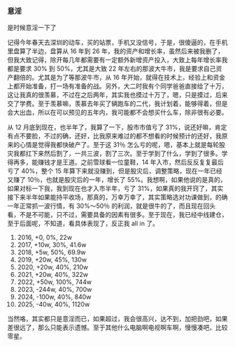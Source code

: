 ### 意淫

是时候意淫一下了

记得今年春天去深圳的动车，买的站票，手机又没信号，于是，很傻逼的，在手机里盘算了半边，盘算从 16 年到 26 年，我的资产和增长率，虽然后来被我删了，但我大致记得，除开每几年都需要有一定额外新增资产投入，大致上每年增长率我都是要求 30% 到 50%，尤其是大致 22
年左右的那波大牛市，我是要求自己资产翻倍的。尤其是为了等那波牛市，从 16 年开始，就得在技术上，经验上和资金上都开始准备，打一场有准备的战。另外，大二时我有个同学爸爸直接给了十万，这让我真的很羡慕，不过在之后两年，其实我也摸过十万了，嗯，只是摸过，后来交了学费。至于羡慕嘛，羡慕去年买了辆跑车的二代，我计划着，能够得着，但是会大出血，所以在可以预见的五年内，我可能都不会想买什么车，除非很有必要。

从 12 月底到现在，也半年了，我算了一下，股市市值亏了 31%，说还好嘛，肯定有点不要脸，不过的确，还好，比我原来难过的都不想看的时候预计的还好，我原来的心情是觉得我都快破产了。至于这 31％ 怎么亏的呢，嗯，基本上就是每轮股灾我都扛下来然后割了，一共三波，割了三次。至于学到了什么，学到了很多。学得再多，能赚钱才是王道。之前雪球看一位童鞋，14 年入市，然后反反复复最后亏了 40%，整个 15 年算下来就没赚到，但是股灾后，调整策略，现在一年已经又赚了 10％，也就是股灾后的一年，增长了 55%。我想啊，如果他说的是真的，如果对标一下我，我到现在也才入市半年，亏了 31%，如果真的我开窍了，其实接下来半年如果能持平收场，那真的，万幸万幸了，其实策略选对功课做到，的确一年正常抓一波行情，有 30%～50％ 的利润，就是很牛的了，而且现在回头看，不是不可能，只不过，需要具备的因素有很多。至于现在，我已经中线建仓，至于后面呢，不知道，看具体表现了，反正我 all in 了。

1. 2016, +0, 0%, 22w
2. 2017, +10w, 30%, 41.6w
3. 2018, +5w, 50%, 69.9w
4. 2019, +20w, 45%, 130w
5. 2020, +20w, 40%, 210w
6. 2021, +20w, 40%, 322w
7. 2022, +50w, 100%, 744w
8. 2023, -244w, 40%, 700w
9. 2024, -100w, 40%, 840w
10. 2025, -40w, 40%, 1120w

当然咯，其实都只是意淫而已，如果超过，我会很高兴，达不到，加把劲吧，如果差很远了，那么只能表示遗憾。至于其他什么电脑啊电视啊车啊，慢慢凑吧，比较零星。
